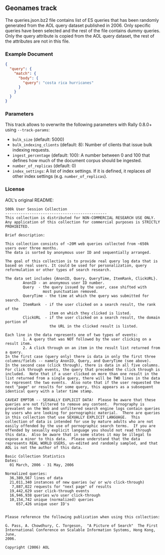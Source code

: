 ## Geonames track

The queries.json.bz2 file contains list of ES queries that has been randomly generated from the AOL query dataset published in 2006. Only specific queries have been selected and the rest of the file contains dummy queries. Only the query attribute is copied from the AOL query dataset, the rest of the attributes are not in this file.

### Example Document

```json
{
  "query": {
    "match": {
      "body": {
        "query": "costa rica hurricanes"
      }
    }
  }
}
```

### Parameters

This track allows to overwrite the following parameters with Rally 0.8.0+ using `--track-params`:

* `bulk_size` (default: 5000)
* `bulk_indexing_clients` (default: 8): Number of clients that issue bulk indexing requests.
* `ingest_percentage` (default: 100): A number between 0 and 100 that defines how much of the document corpus should be ingested.
* `number_of_replicas` (default: 0)
* `index_settings`: A list of index settings. If it is defined, it replaces *all* other index settings (e.g. `number_of_replicas`).

### License

AOL's original README:

```
500k User Session Collection
----------------------------------------------
This collection is distributed for NON-COMMERCIAL RESEARCH USE ONLY. 
Any application of this collection for commercial purposes is STRICTLY PROHIBITED.

Brief description:

This collection consists of ~20M web queries collected from ~650k users over three months.
The data is sorted by anonymous user ID and sequentially arranged. 

The goal of this collection is to provide real query log data that is based on real users. It could be used for personalization, query reformulation or other types of search research. 

The data set includes {AnonID, Query, QueryTime, ItemRank, ClickURL}.
        AnonID - an anonymous user ID number.
        Query  - the query issued by the user, case shifted with
                 most punctuation removed.
        QueryTime - the time at which the query was submitted for search.
        ItemRank  - if the user clicked on a search result, the rank of the
                    item on which they clicked is listed. 
        ClickURL  - if the user clicked on a search result, the domain portion of 
                    the URL in the clicked result is listed.

Each line in the data represents one of two types of events:
        1. A query that was NOT followed by the user clicking on a result item.
        2. A click through on an item in the result list returned from a query.
In the first case (query only) there is data in only the first three columns/fields -- namely AnonID, Query, and QueryTime (see above). 
In the second case (click through), there is data in all five columns.  For click through events, the query that preceded the click through is included.  Note that if a user clicked on more than one result in the list returned from a single query, there will be TWO lines in the data to represent the two events.  Also note that if the user requested the next "page" or results for some query, this appears as a subsequent identical query with a later time stamp.

CAVEAT EMPTOR -- SEXUALLY EXPLICIT DATA!  Please be aware that these queries are not filtered to remove any content.  Pornography is prevalent on the Web and unfiltered search engine logs contain queries by users who are looking for pornographic material.  There are queries in this collection that use SEXUALLY EXPLICIT LANGUAGE.  This collection of data is intended for use by mature adults who are not easily offended by the use of pornographic search terms.  If you are offended by sexually explicit language you should not read through this data.  Also be aware that in some states it may be illegal to expose a minor to this data.  Please understand that the data represents REAL WORLD USERS, un-edited and randomly sampled, and that AOL is not the author of this data.

Basic Collection Statistics
Dates:
  01 March, 2006 - 31 May, 2006

Normalized queries:
  36,389,567 lines of data
  21,011,340 instances of new queries (w/ or w/o click-through)
   7,887,022 requests for "next page" of results
  19,442,629 user click-through events
  16,946,938 queries w/o user click-through
  10,154,742 unique (normalized) queries
     657,426 unique user ID's


Please reference the following publication when using this collection:

G. Pass, A. Chowdhury, C. Torgeson,  "A Picture of Search"  The First 
International Conference on Scalable Information Systems, Hong Kong, June, 
2006.

Copyright (2006) AOL
```
